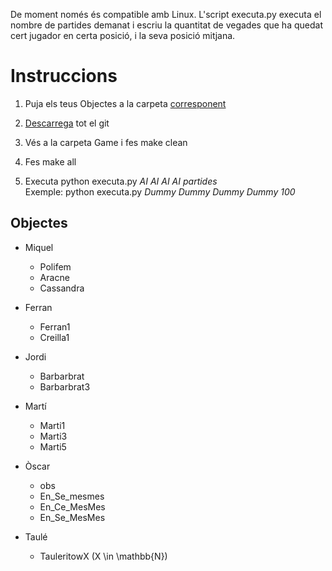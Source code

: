 De moment només és compatible amb Linux. L'script executa.py executa el nombre de partides demanat i escriu la quantitat
de vegades que ha quedat cert jugador en certa posició, i la seva posició mitjana.

# Instruccions

1. Puja els teus Objectes a la carpeta [corresponent](https://github.com/MiquelOrtega/OrkIslandArena/tree/master/Objectes/)

2. [Descarrega](https://github.com/MiquelOrtega/OrkIslandArena/archive/master.zip) tot el git

3. Vés a la carpeta Game i fes make clean

4. Fes make all

5. Executa python executa.py _AI AI AI AI partides_  
   Exemple: python executa.py _Dummy Dummy Dummy Dummy 100_

## Objectes

- Miquel

  - Polifem
  - Aracne
  - Cassandra
  
- Ferran

  - Ferran1
  - Creilla1
  
- Jordi

   - Barbarbrat
   - Barbarbrat3

- Martí

   - Marti1
   - Marti3
   - Marti5

- Òscar
  - obs
  - En_Se_mesmes
  - En_Ce_MesMes
  - En_Se_MesMes

- Taulé
  - TauleritowX (X \in \mathbb{N})
